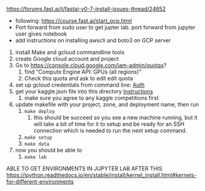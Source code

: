 

https://forums.fast.ai/t/fastai-v0-7-install-issues-thread/24652 


* following: https://course.fast.ai/start_gcp.html
* Port forward from sudo user to get jupter lab. port forward from jupyter user gives notebook
* add instructions on installing awscli and boto3 on GCP server



1. install Make and gcloud commandline tools
1. create Google cloud account and project
1. Go to https://console.cloud.google.com/iam-admin/quotas?
    1. find "Compute Engine API: GPUs (all regions)"
    1. Check this quota and ask to edit edit quota
1. set up gcloud credentials from command line: [Auth](https://cloud.google.com/sdk/gcloud/reference/auth/login)
1. get your kaggle.json file into this directory [Instructions](https://github.com/Kaggle/kaggle-api)
    1. make sure you agree to any kaggle competitions first
1. update makefile with your project, zone, and deployment name, then run
    1. `make deploy`
        1. this should be succeed so you see a new machine running, but it will 
        take a bit of time for it to setup and be ready for an SSH connection which is needed 
        to run the next setup command.
    1. `make setup`
    1. `make data`
1. now you should be able to 
    1. `make lab`

ABLE TO GET ENVIRONMENTS IN JUPYTER LAB AFTER THIS
https://ipython.readthedocs.io/en/stable/install/kernel_install.html#kernels-for-different-environments

